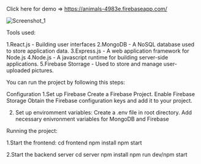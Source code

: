 Click here for demo => https://animals-4983e.firebaseapp.com/


![Screenshot_1](https://github.com/GertKadiu/Pet-Task-MERN/assets/127664532/acd7feba-3edb-45e8-9a95-36abd89b1860)


Tools used: 

1.React.js - Building user interfaces
2.MongoDB - A NoSQL database used to store application data.
3.Express.js - A web application framework for Node.js
4.Node.js - A javascript runtime for building server-side applications.
5.Firebase Storrage - Used to store and manage user-uploaded pictures.

You can run the project by following this steps:

Configuration 
1.Set up Firebase 
Create a Firebase Project.
Enable Firebase Storage
Obtain the Firebase configuration keys and add it to your project.

2. Set up enviromment variables:
Create a .env file in root directory.
Add necessary enivronment variables for MongoDB and Firebase

Running the project:

1.Start the frontend:
cd frontend 
npm install
npm start

2.Start the backend server 
cd server 
npm install
npm run dev/npm start
